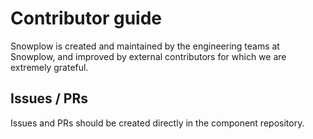 # Contributor guide

Snowplow is created and maintained by the engineering teams at Snowplow, and improved by external contributors for which we are extremely grateful.

## Issues / PRs

Issues and PRs should be created directly in the component repository.
